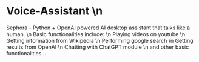 # Voice-Assistant \n
Sephora - Python + OpenAI powered AI desktop assistant that talks like a human. \n
Basic functionalities include: \n
Playing videos on youtube \n
Getting information from Wikipedia \n
Performing google search \n
Getting results from OpenAI \n
Chatting with ChatGPT module \n
and other basic functionalities...
